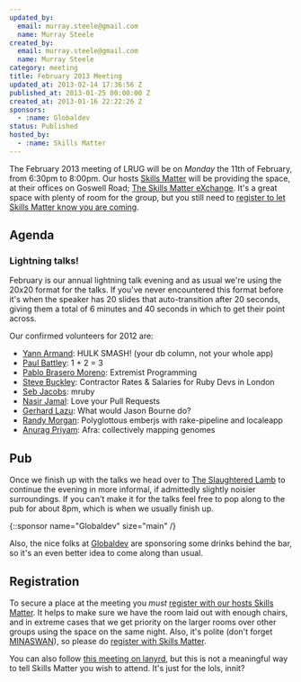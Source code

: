 ```yaml
---
updated_by:
  email: murray.steele@gmail.com
  name: Murray Steele
created_by:
  email: murray.steele@gmail.com
  name: Murray Steele
category: meeting
title: February 2013 Meeting
updated_at: 2013-02-14 17:36:56 Z
published_at: 2013-01-25 00:00:00 Z
created_at: 2013-01-16 22:22:26 Z
sponsors:
  - :name: Globaldev
status: Published
hosted_by:
  - :name: Skills Matter
---
```


The February 2013 meeting of LRUG will be on *Monday* the 11th of February, from 6:30pm to 8:00pm.  Our hosts [Skills Matter](http://skillsmatter.com/) will be providing the space, at their offices on Goswell Road; [The Skills Matter eXchange](http://skillsmatter.com/location-details/design-architecture/484/96).  It's a great space with plenty of room for the group, but you still need to <a href="#feb13registration">register to let Skills Matter know you are coming</a>.

Agenda
------

### Lightning talks!

February is our annual lightning talk evening and as usual we're using the 20x20 format for the talks.  If you've never encountered this format before it's when the speaker has 20 slides that auto-transition after 20 seconds, giving them a total of 6 minutes and 40 seconds in which to get their point across.

Our confirmed volunteers for 2012 are:

* [Yann Armand](http://blog.harakys.com/): HULK SMASH! (your db column, not your whole app)
* [Paul Battley](http://po-ru.com/): 1 + 2 = 3
* [Pablo Brasero Moreno](http://pablobm.com/): Extremist Programming
* [Steve Buckley](http://twitter.com/StevieBuckley): Contractor Rates & Salaries for Ruby Devs in London
* [Seb Jacobs](http://sebjacobs.com/): mruby
* [Nasir Jamal](http://twitter.com/_nasj): Love your Pull Requests
* [Gerhard Lazu](http://gerhardlazu.com/): What would Jason Bourne do?
* [Randy Morgan](https://github.com/randym): Polyglottous emberjs with rake-pipeline and localeapp
* [Anurag Priyam](https://github.com/yeban): Afra: collectively mapping genomes

Pub
---

Once we finish up with the talks we head over to [The Slaughtered Lamb](http://www.theslaughteredlambpub.com/) to continue the evening in more informal, if admittedly slightly noisier surroundings.  If you can't make it for the talks feel free to pop along to the pub for about 8pm, which is when we usually finish up.

{::sponsor name="Globaldev" size="main" /}

Also, the nice folks at [Globaldev](http://www.globaldev.co.uk/) are sponsoring some drinks behind the bar, so it's an even better idea to come along than usual.

Registration <a name="feb13registration">&nbsp;</a>
---------------------------------------------------

To secure a place at the meeting you *must* [register with our hosts Skills Matter](http://skillsmatter.com/event-details/home/lrug-lightening-talks).  It helps to make sure we have the room laid out with enough chairs, and in extreme cases that we get priority on the larger rooms over other groups using the space on the same night.  Also, it's polite (don't forget [MINASWAN](http://oreilly.com/ruby/excerpts/ruby-learning-rails/ruby-glossary.html#I_indexterm_d1e32036)), so please do [register with Skills Matter](http://skillsmatter.com/event-details/home/lrug-lightening-talks).

You can also follow [this meeting on lanyrd](http://lanyrd.com/2013/lrug-february/), but this is not a meaningful way to tell Skills Matter you wish to attend.  It's just for the lols, innit?
